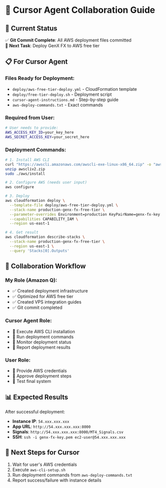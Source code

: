 # 🤖 Cursor Agent Collaboration Guide

## 🎯 Current Status
✅ **Git Commit Complete**: All AWS deployment files committed  
🔄 **Next Task**: Deploy GenX FX to AWS free tier

## 📋 For Cursor Agent

### Files Ready for Deployment:
- `deploy/aws-free-tier-deploy.yml` - CloudFormation template
- `deploy/free-tier-deploy.sh` - Deployment script  
- `cursor-agent-instructions.md` - Step-by-step guide
- `aws-deploy-commands.txt` - Exact commands

### Required from User:
```bash
# User needs to provide:
AWS_ACCESS_KEY_ID=your_key_here
AWS_SECRET_ACCESS_KEY=your_secret_here
```

### Deployment Commands:
```bash
# 1. Install AWS CLI
curl "https://awscli.amazonaws.com/awscli-exe-linux-x86_64.zip" -o "awscliv2.zip"
unzip awscliv2.zip
sudo ./aws/install

# 2. Configure AWS (needs user input)
aws configure

# 3. Deploy
aws cloudformation deploy \
  --template-file deploy/aws-free-tier-deploy.yml \
  --stack-name production-genx-fx-free-tier \
  --parameter-overrides Environment=production KeyPairName=genx-fx-key \
  --capabilities CAPABILITY_IAM \
  --region us-east-1

# 4. Get result
aws cloudformation describe-stacks \
  --stack-name production-genx-fx-free-tier \
  --region us-east-1 \
  --query 'Stacks[0].Outputs'
```

## 🔄 Collaboration Workflow

### My Role (Amazon Q):
- ✅ Created deployment infrastructure
- ✅ Optimized for AWS free tier
- ✅ Created VPS integration guides
- ✅ Git commit completed

### Cursor Agent Role:
- 🔄 Execute AWS CLI installation
- 🔄 Run deployment commands
- 🔄 Monitor deployment status
- 🔄 Report deployment results

### User Role:
- 🔄 Provide AWS credentials
- 🔄 Approve deployment steps
- 🔄 Test final system

## 📊 Expected Results
After successful deployment:
- **Instance IP**: `54.xxx.xxx.xxx`
- **App URL**: `http://54.xxx.xxx.xxx:8000`
- **Signals**: `http://54.xxx.xxx.xxx:8000/MT4_Signals.csv`
- **SSH**: `ssh -i genx-fx-key.pem ec2-user@54.xxx.xxx.xxx`

## 🚨 Next Steps for Cursor
1. Wait for user's AWS credentials
2. Execute `aws-cli-setup.sh`
3. Run deployment commands from `aws-deploy-commands.txt`
4. Report success/failure with instance details